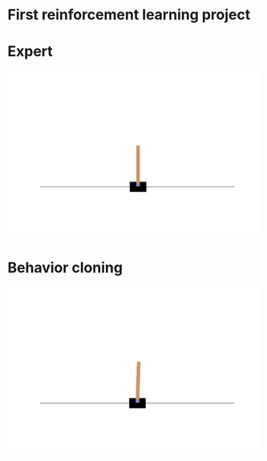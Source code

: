 # First reinforcement learning project

# Expert 

![Alt Text](gym_animation.gif)

# Behavior cloning

![Alt Text](behavior_cloning.gif)